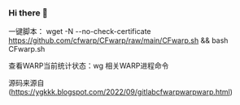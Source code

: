 ### Hi there 👋

<!--
**cfwarp/CFwarp** is a ✨ _special_ ✨ repository because its `README.md` (this file) appears on your GitHub profile.

Here are some ideas to get you started:

- 🔭 I’m currently working on ...
- 🌱 I’m currently learning ...
- 👯 I’m looking to collaborate on ...
- 🤔 I’m looking for help with ...
- 💬 Ask me about ...
- 📫 How to reach me: ...
- 😄 Pronouns: ...
- ⚡ Fun fact: ...
-->
一键脚本：
wget -N --no-check-certificate https://github.com/cfwarp/CFwarp/raw/main/CFwarp.sh && bash CFwarp.sh

查看WARP当前统计状态：wg
相关WARP进程命令

源码来源自 (https://ygkkk.blogspot.com/2022/09/gitlabcfwarpwarpwarp.html)

